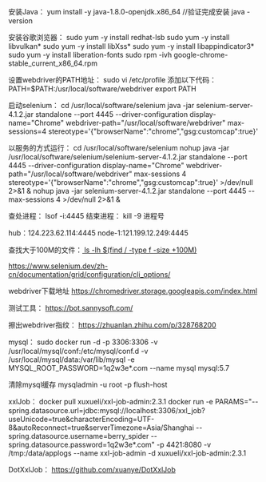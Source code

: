 安装Java：
yum install -y java-1.8.0-openjdk.x86_64
//验证完成安装
java -version

安装谷歌浏览器：
sudo yum -y install  redhat-lsb
sudo yum -y install libvulkan*
sudo yum -y install libXss*
sudo yum -y install libappindicator3*
sudo yum -y install liberation-fonts
sudo rpm -ivh google-chrome-stable_current_x86_64.rpm

设置webdriver的PATH地址：
sudo vi /etc/profile
添加以下代码：
PATH=$PATH:/usr/local/software/webdriver
export PATH

启动selenium：
cd /usr/local/software/selenium
java -jar selenium-server-4.1.2.jar standalone --port 4445 --driver-configuration display-name="Chrome" webdriver-path="/usr/local/software/webdriver" max-sessions=4 stereotype='{"browserName":"chrome","gsg:customcap":true}'

以服务的方式运行：
cd /usr/local/software/selenium
nohup java -jar /usr/local/software/selenium/selenium-server-4.1.2.jar standalone --port 4445 --driver-configuration display-name="Chrome" webdriver-path="/usr/local/software/webdriver" max-sessions 4 stereotype='{"browserName":"chrome","gsg:customcap":true}' >/dev/null 2>&1 &
nohup java -jar selenium-server-4.1.2.jar standalone --port 4445 --max-sessions 4 >/dev/null 2>&1 &

查处进程：
lsof -i:4445
结束进程：
kill -9 进程号

hub：124.223.62.114:4445
node-1:121.199.12.249:4445

查找大于100M的文件：[
ls -lh  $(find / -type f -size +100M)]()


https://www.selenium.dev/zh-cn/documentation/grid/configuration/cli_options/

webdriver下载地址
https://chromedriver.storage.googleapis.com/index.html

测试工具：
https://bot.sannysoft.com/

擦出webdriver指纹：
https://zhuanlan.zhihu.com/p/328768200

mysql：
sudo docker run -d -p 3306:3306 -v /usr/local/mysql/conf:/etc/mysql/conf.d -v /usr/local/mysql/data:/var/lib/mysql -e MYSQL_ROOT_PASSWORD=1q2w3e*.com --name  mysql mysql:5.7

清除mysql缓存
mysqladmin -u root -p flush-host

xxlJob：
docker pull xuxueli/xxl-job-admin:2.3.1
docker run -e PARAMS="--spring.datasource.url=jdbc:mysql://localhost:3306/xxl_job?useUnicode=true&characterEncoding=UTF-8&autoReconnect=true&serverTimezone=Asia/Shanghai --spring.datasource.username=berry_spider --spring.datasource.password=1q2w3e*.com" -p 4421:8080 -v /tmp:/data/applogs --name xxl-job-admin  -d xuxueli/xxl-job-admin:2.3.1

DotXxlJob：
https://github.com/xuanye/DotXxlJob